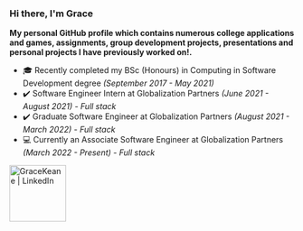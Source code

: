 ### Hi there, I'm Grace <img src="https://raw.githubusercontent.com/MartinHeinz/MartinHeinz/master/wave.gif" width="0.1px">

<b>My personal GitHub profile which contains numerous college applications and games, assignments, group development projects, presentations and personal projects I have  previously worked on!.</b>

- 🎓 Recently completed my BSc (Honours) in Computing in Software Development degree <i>(September 2017 - May 2021)</i>
- ✔️ Software Engineer Intern at Globalization Partners <i>(June 2021 - August 2021) -  Full stack </i>
- ✔️ Graduate Software Engineer at Globalization Partners <i>(August 2021 - March 2022) - Full stack </i>
- 💻 Currently an Associate Software Engineer at Globalization Partners <i>(March 2022 - Present) - Full stack </i>

[<img align="left" alt="GraceKeane | LinkedIn" width="100px" src="https://cdn4.iconfinder.com/data/icons/flat-brand-logo-2/512/linkedin-256.png" />][LinkedIn]

[LinkedIn]: https://www.linkedin.com/in/grace-keane-softwaredevelopment/

